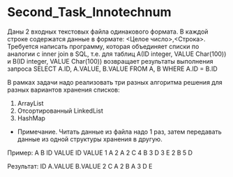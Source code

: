 # Second_Task_Innotechnum

Даны 2 входных текстовых файла одинакового формата. В каждой строке содержатся данные в формате: <Целое число>,<Строка>.
Требуется написать программу, которая объединяет списки по аналогии с inner join в SQL, 
т.е. для таблиц 
	  A(ID integer, VALUE Char(100)) 
	и B(ID integer, VALUE Char(100)) 
возвращает результаты выполнения запроса
	SELECT A.ID, A.VALUE, B.VALUE
	  FROM A, B
	 WHERE A.ID = B.ID

В рамках задачи надо реализовать три разных алгоритма решения для разных вариантов хранения списков:
1. ArrayList
2. Отсортированный LinkedList
3. HashMap
 
* Примечание. Читать данные из файла надо 1 раз, затем передавать данные из одной структуры хранения в другую.


Пример:
A			B
ID	VALUE		ID	VALUE
1	A		2	A
2	C		4	B
3	D		3	E
2	B
5	D

Результат:
ID	A.VALUE	B.VALUE
2	C	A
2	B	A
3	D	E
